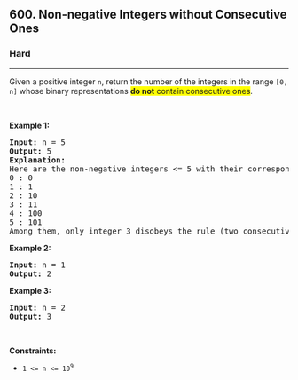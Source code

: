 <h2>600. Non-negative Integers without Consecutive Ones</h2><h3>Hard</h3><hr><div><p>Given a positive integer <code>n</code>, return the number of the integers in the range <code>[0, n]</code> whose binary representations <strong><span class="highlighter--highlighted" style="background-color: yellow;" data-highlight-id="0">do not</span></strong><span class="highlighter--highlighted" style="background-color: yellow;" data-highlight-id="0"> contain consecutive ones</span>.</p>

<p>&nbsp;</p>
<p><strong>Example 1:</strong></p>

<pre><strong>Input:</strong> n = 5
<strong>Output:</strong> 5
<strong>Explanation:</strong>
Here are the non-negative integers &lt;= 5 with their corresponding binary representations:
0 : 0
1 : 1
2 : 10
3 : 11
4 : 100
5 : 101
Among them, only integer 3 disobeys the rule (two consecutive ones) and the other 5 satisfy the rule. 
</pre>

<p><strong>Example 2:</strong></p>

<pre><strong>Input:</strong> n = 1
<strong>Output:</strong> 2
</pre>

<p><strong>Example 3:</strong></p>

<pre><strong>Input:</strong> n = 2
<strong>Output:</strong> 3
</pre>

<p>&nbsp;</p>
<p><strong>Constraints:</strong></p>

<ul>
	<li><code>1 &lt;= n &lt;= 10<sup>9</sup></code></li>
</ul>
</div>